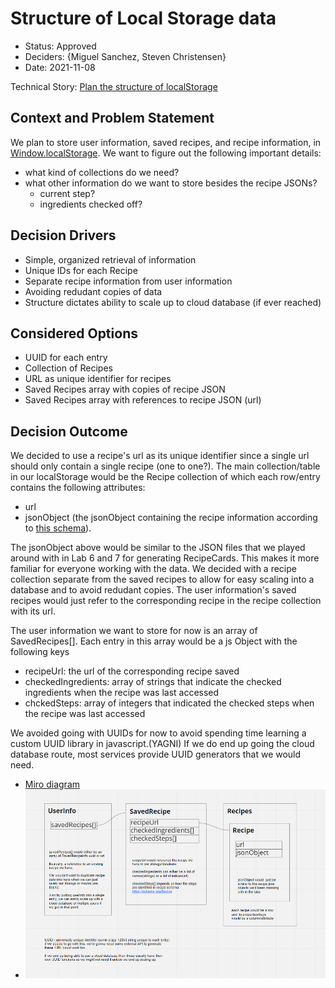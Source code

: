 # Structure of Local Storage data

* Status: Approved
* Deciders: {Miguel Sanchez, Steven Christensen}
* Date: 2021-11-08

Technical Story: [Plan the structure of localStorage](https://github.com/cse110-fa21-group27/cse110-fa21-group27/issues/46)

## Context and Problem Statement

We plan to store user information, saved recipes, and recipe information, in [Window.localStorage](https://developer.mozilla.org/en-US/docs/Web/API/Window/localStorage). We want to figure out the following important details:
 - what kind of collections do we need?
 - what other information do we want to store besides the recipe JSONs?
   - current step?
   - ingredients checked off?

## Decision Drivers 

* Simple, organized retrieval of information
* Unique IDs for each Recipe
* Separate recipe information from user information
* Avoiding redudant copies of data
* Structure dictates ability to scale up to cloud database (if ever reached)

## Considered Options

* UUID for each entry
* Collection of Recipes
* URL as unique identifier for recipes
* Saved Recipes array with copies of recipe JSON
* Saved Recipes array with references to recipe JSON (url)

## Decision Outcome

We decided to use a recipe's url as its unique identifier since a single url should only contain a single recipe (one to one?). The main collection/table in our localStorage would be the Recipe collection of which each row/entry contains the following attributes:
 - url
 - jsonObject (the jsonObject containing the recipe information according to [this schema](https://schema.org/Recipe)).

The jsonObject above would be similar to the JSON files that we played around with in Lab 6 and 7 for generating RecipeCards. This makes it more familiar for everyone working with the data.
We decided with a recipe collection separate from the saved recipes to allow for easy scaling into a database and to avoid redudant copies. The user information's saved recipes would just refer to the corresponding recipe in the recipe 
collection with its url.

The user information we want to store for now is an array of SavedRecipes[]. Each entry in this array would be a js Object with the following keys
 - recipeUrl: the url of the corresponding recipe saved
 - checkedIngredients: array of strings that indicate the checked ingredients when the recipe was last accessed
 - chckedSteps: array of integers that indicated the checked steps when the recipe was last accessed

We avoided going with UUIDs for now to avoid spending time learning a custom UUID library in javascript.(YAGNI) If we do end up going the cloud database route, most services provide UUID generators that we would need.

* [Miro diagram](https://miro.com/app/board/o9J_lqZdoxc=/?moveToWidget=3074457367154499947&cot=14)
* ![Structure of Data](img/110821-localStorageStructure.png)